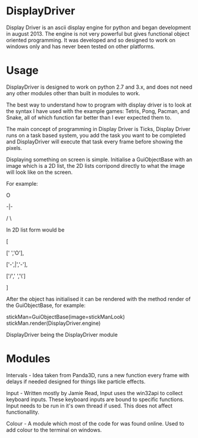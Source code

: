 # DisplayDriver

Display Driver is an ascii display engine for python and began development
in august 2013. The engine is not very powerful but gives functional object
oriented programming. It was developed and so designed to work on windows only
and has never been tested on other platforms.

# Usage

DisplayDriver is designed to work on python 2.7 and 3.x, and does not need any
other modules other than built in modules to work.

The best way to understand how to program with display driver is to look
at the syntax I have used with the example games: Tetris, Pong, Pacman, and Snake,
all of which function far better than I ever expected them to.

The main concept of programming in Display Driver is Ticks, Display Driver
runs on a task based system, you add the task you want to be completed
and DisplayDriver will execute that task every frame before showing the
pixels.

Displaying something on screen is simple. Initialise a GuiObjectBase
with an image which is a 2D list, the 2D lists corripond directly
to what the image will look like on the screen.

For example:

 O
 
-|-

/ \

In 2D list form would be

[

 [' ','O'],

 ['-',|','-'],
 
 ['/',' ','\\']
 
]

After the object has initialised it can be rendered with the method render
of the GuiObjectBase, for example:

stickMan=GuiObjectBase(image=stickManLook)
stickMan.render(DisplayDriver.engine)

DisplayDriver being the DisplayDriver module


# Modules

Intervals - Idea taken from Panda3D, runs a new function every frame
with delays if needed designed for things like particle effects.

Input - Written mostly by Jamie Read, Input uses the win32api to collect
keyboard inputs. These keyboard inputs are bound to specific functions.
Input needs to be run in it's own thread if used. This does not affect
functionallity.

Colour - A module which most of the code for was found online. Used to
add colour to the terminal on windows.
